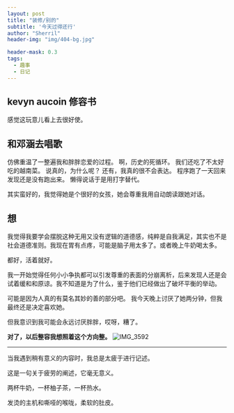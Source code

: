 ```yaml
---
layout: post
title: "装修/别的"
subtitle: '今天过得还行'
author: "Sherril"
header-img: "img/404-bg.jpg"

header-mask: 0.3
tags:
  - 趣事
  - 日记
---
```

## kevyn aucoin 修容书
感觉这玩意儿看上去很好使。

## 和邓涵去唱歌
仿佛重温了一整遍我和胖胖恋爱的过程。
啊，历史的死循环。
我们还吃了不太好吃的越南菜。
说真的，为什么呢？
还有，我真的很不会表达。
程序跑了一天回来发现还是没有跑出来。
懒得说话于是用打字替代。

其实蛮好的，我觉得她是个很好的女孩，她会尊重我用自动朗读跟她对话。

## 想
我觉得我要学会摆脱这种无用又没有逻辑的道德感，纯粹是自我满足，其实也不是社会道德准则。我现在胃有点疼，可能是脑子用太多了。或者晚上牛奶喝太多。

都好，活着就好。

我一开始觉得任何小小争执都可以引发尊重的表面的分崩离析，后来发现人还是会试着缓和和原谅。我不知道是为了什么，鉴于他们已经做出了破坏平衡的举动。

可能是因为人真的有莫名其妙的善的部分吧。
我今天晚上讨厌了她两分钟，但我最终还是决定喜欢她。

但我意识到我可能会永远讨厌胖胖，哎呀，糟了。

**对了，以后整容我想照着这个方向整。**
![IMG_3592](https://i.imgur.com/91TFd6w.jpg)

-------

当我遇到稍有意义的内容时，我总是太疲于进行记述。

这是一句关于疲劳的阐述，它毫无意义。

两杯牛奶，一杯柚子茶，一杯热水。

发烫的主机和嘶哑的喉咙，柔软的肚皮。
